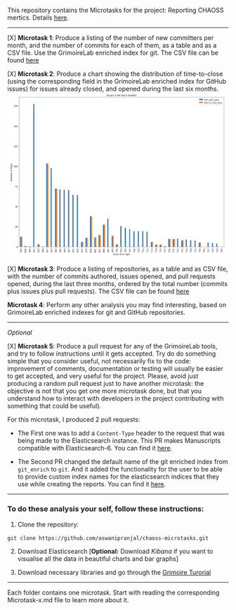 This repository contains the Microtasks for the project: Reporting CHAOSS mertics. Details [here](https://github.com/chaoss/grimoirelab/issues/70).

---

[X] **Microtask 1**: Produce a listing of the number of new committers per month, and the number of commits for each of them, as a table and as a CSV file. Use the GrimoireLab enriched index for git. The CSV file can be found [here](Microtask-1/aima_python_git.csv)

[X] **Microtask 2**: Produce a chart showing the distribution of time-to-close (using the corresponding field in the GrimoireLab enriched index for GitHub issues) for issues already closed, and opened during the last six months.
![time to close](https://github.com/aswanipranjal/chaoss-microtasks/blob/master/Images/time_to_close.png)

[X] **Microtask 3**: Produce a listing of repositories, as a table and as CSV file, with the number of commits authored, issues opened, and pull requests opened, during the last three months, ordered by the total number (commits plus issues plus pull requests). The CSV file can be found [here](Microtask-3/Incides.csv)

**Microtask 4**: Perform any other analysis you may find interesting, based on GrimoireLab enriched indexes for git and GitHub repositories.

---
*Optional*

[X] **Microtask 5**: Produce a pull request for any of the GrimoireLab tools, and try to follow instructions until it gets accepted. Try do do something simple that you consider useful, not necessarily fix to the code: improvement of comments, documentation or testing will usually be easier to get accepted, and very useful for the project. Please, avoid just producing a random pull request just to have another microtask: the objective is not that you get one more microtask done, but that you understand how to interact with developers in the project contributing with something that could be useful).

For this microtask, I produced 2 pull requests:
- The First one was to add a `Content-Type` header to the request that was being made to the Elasticsearch instance. This PR makes Manuscripts compatible with Elasticsearch-6. You can find it [here](https://github.com/chaoss/grimoirelab-manuscripts/pull/18).

- The Second PR changed the default name of the git enriched index from `git_enrich` to `git`. And it added the functionality for the user to be able to provide custom index names for the elasticsearch indices that they use while creating the reports. You can find it [here](https://github.com/chaoss/grimoirelab-manuscripts/pull/26).

---
### To do these analysis your self, follow these instructions:

1. Clone the repository:
```
git clone https://github.com/aswanipranjal/chaoss-microtasks.git
```

2. Download Elasticsearch [**Optional:** Download *Kibana* if you want to visualise all the data in beautiful charts and bar graphs]

3. Download necessary libraries and go through the [Grimoire Turorial](https://www.gitbook.com/book/grimoirelab/tutorial)

---

Each folder contains one microtask. Start with reading the corresponding Microtask-x.md file to learn more about it.
